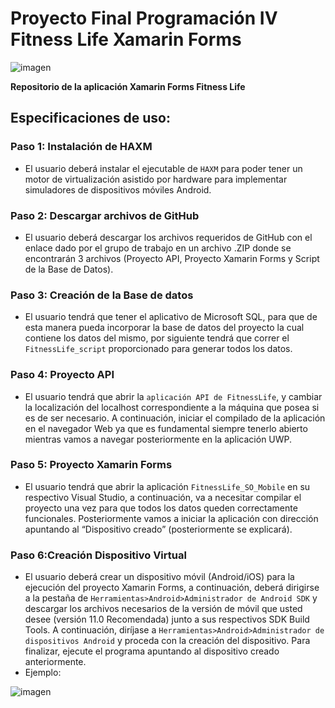 # Proyecto Final Programación IV Fitness Life Xamarin Forms
  ![imagen](https://user-images.githubusercontent.com/62622922/151720037-d2411836-b850-4cb4-8558-9d82d86c5698.png)



**Repositorio de la aplicación Xamarin Forms Fitness Life**


## Especificaciones de uso:
### Paso 1: Instalación de HAXM
- El usuario deberá instalar el ejecutable de `HAXM` para poder tener un motor de virtualización asistido por hardware para implementar simuladores de dispositivos móviles Android.


### Paso 2: Descargar archivos de GitHub
- El usuario deberá descargar los archivos requeridos de GitHub con el enlace dado por el grupo de trabajo en un archivo .ZIP donde se encontrarán 3 archivos (Proyecto API, Proyecto Xamarin Forms y Script de la Base de Datos).


### Paso 3: Creación de la Base de datos 
- El usuario tendrá que tener el aplicativo de Microsoft SQL, para que de esta manera pueda incorporar la base de datos del proyecto la cual contiene los datos del mismo, por siguiente tendrá que correr el `FitnessLife_script` proporcionado para generar todos los datos. 

### Paso 4: Proyecto API  
- El usuario tendrá que abrir la `aplicación API de FitnessLife`, y cambiar la localización del localhost correspondiente a la máquina que posea si es de ser necesario. A continuación, iniciar el compilado de la aplicación en el navegador Web ya que es fundamental siempre tenerlo abierto mientras vamos a navegar posteriormente en la aplicación UWP.

### Paso 5: Proyecto Xamarin Forms
- El usuario tendrá que abrir la aplicación `FitnessLife_SO_Mobile` en su respectivo Visual Studio, a continuación, va a necesitar compilar el proyecto una vez para que todos los datos queden correctamente funcionales. Posteriormente vamos a iniciar la aplicación con dirección apuntando al “Dispositivo creado” (posteriormente se explicará).

### Paso 6:Creación Dispositivo Virtual
- El usuario deberá crear un dispositivo móvil (Android/iOS) para la ejecución del proyecto Xamarin Forms, a continuación, deberá dirigirse a la pestaña de `Herramientas>Android>Administrador de Android SDK` y descargar los archivos necesarios de la versión de móvil que usted desee (versión 11.0 Recomendada) junto a sus respectivos SDK Build Tools. A continuación, diríjase a `Herramientas>Android>Administrador de dispositivos Android` y proceda con la creación del dispositivo.
Para finalizar, ejecute el programa apuntando al dispositivo creado anteriormente.
- Ejemplo:

![imagen](https://user-images.githubusercontent.com/62622922/151719943-03712453-de0e-4330-b841-556b71b9d775.png)


